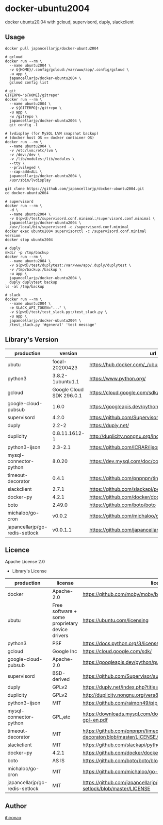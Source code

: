 # docker-ubuntu2004
docker ubuntu20.04 with gcloud, supervisord, duply, slackclient

## Usage

```
docker pull japancellarjp/docker-ubuntu2004

# gcloud
docker run --rm \
  --name ubuntu2004 \
  -v ${HOME}/.config/gcloud:/var/www/app/.config/gcloud \
  -u app \
  japancellarjp/docker-ubuntu2004 \
  gcloud config list

# git
GITERPO="${HOME}/gitrepo"
docker run --rm \
  --name ubuntu2004 \
  -v ${GITERPO}:/gitrepo \
  -u app \
  -w /gitrepo \
  japancellarjp/docker-ubuntu2004 \
  git config -l

# lvdisplay (for MySQL LVM snapshot backup)
# (docker host OS == docker container OS)
docker run --rm \
  --name ubuntu2004 \
  -v /etc/lvm:/etc/lvm \
  -v /dev:/dev \
  -v /lib/modules:/lib/modules \
  --tty \
  --privileged \
  --cap-add=ALL \
  japancellarjp/docker-ubuntu2004 \
  /usr/sbin/lvdisplay
```

```
git clone https://github.com/japancellarjp/docker-ubuntu2004.git
cd docker-ubuntu2004

# supervisord
docker run --rm \
  -d \
  --name ubuntu2004 \
  -v $(pwd)/test/supervisord.conf.minimal:/supervisord.conf.minimal \
  japancellarjp/docker-ubuntu2004 \
  /usr/local/bin/supervisord -c /supervisord.conf.minimal
docker exec ubuntu2004 supervisorctl -c /supervisord.conf.minimal version
docker stop ubuntu2004

# duply
mkdir -p /tmp/backup
docker run --rm \
  --name ubuntu2004 \
  -v $(pwd)/test/duplytest:/var/www/app/.duply/duplytest \
  -v /tmp/backup:/backup \
  -u app \
  japancellarjp/docker-ubuntu2004 \
  duply duplytest backup
ls -al /tmp/backup

# slack
docker run --rm \
  --name ubuntu2004 \
  -e SLACK_API_TOKEN="..." \
  -v $(pwd)/test/test_slack.py:/test_slack.py \
  -u app \
  japancellarjp/docker-ubuntu2004 \
  /test_slack.py '#general' 'test message'
```

## Library's Version

|production|version|url|note|
|---|---|---|---|
|ubutu|focal-20200423|https://hub.docker.com/_/ubuntu/ |docker image|
|python3|3.8.2-1ubuntu1.1|https://www.python.org/ ||
|gcloud|Google Cloud SDK 296.0.1|https://cloud.google.com/sdk/gcloud/reference |https://cloud.google.com/sdk/docs/downloads-apt-get |
|google-cloud-pubsub|1.6.0|https://googleapis.dev/python/pubsub/latest/index.html |pip|
|supervisord|4.2.0|https://github.com/Supervisor/supervisor |pip|
|duply|2.2-2|https://duply.net/ |apt|
|duplicity|0.8.11.1612-1|http://duplicity.nongnu.org/index.html |apt|
|python3-ijson|2.3-2.1|https://github.com/ICRAR/ijson |apt|
|mysql-connector-python|8.0.20|https://dev.mysql.com/doc/connector-python/en/ |pip|
|timeout-decorator|0.4.1|https://github.com/pnpnpn/timeout-decorator |pip|
|slackclient|2.7.1|https://github.com/slackapi/python-slackclient |pip|
|docker-py|4.2.1|https://github.com/docker/docker-py |pip|
|boto|2.49.0|https://github.com/boto/boto |pip|
|michaloo/go-cron|v0.0.2|https://github.com/michaloo/go-cron ||
|japancellarjp/go-redis-setlock|v0.0.1.1|https://github.com/japancellarjp/go-redis-setlock |forked from fujiwara/go-redis-setlock|

## Licence

Apache License 2.0

* Library's License

|production|license|license url|note|
|---|---|---|---|
|docker|Apache-2.0|https://github.com/moby/moby/blob/master/LICENSE ||
|ubutu|Free software + some proprietary device drivers |https://ubuntu.com/licensing ||
|python3|PSF|https://docs.python.org/3/license.html ||
|gcloud|Google Inc|https://cloud.google.com/sdk/ ||
|google-cloud-pubsub|Apache-2.0|https://googleapis.dev/python/pubsub/latest/index.html ||
|supervisord|BSD-derived|https://github.com/Supervisor/supervisor/blob/master/COPYRIGHT.txt ||
|duply|GPLv2|https://duply.net/index.php?title=Duply-license ||
|duplicity|GPLv2|http://duplicity.nongnu.org/vers8/CHANGELOG ||
|python3-ijson|MIT|https://github.com/raimon49/pip-licenses/blob/master/LICENSE ||
|mysql-connector-python|GPL,etc|https://downloads.mysql.com/docs/licenses/connector-python-8.0-gpl-en.pdf ||
|timeout-decorator|MIT|https://github.com/pnpnpn/timeout-decorator/blob/master/LICENSE.txt ||
|slackclient|MIT|https://github.com/slackapi/python-slackclient/blob/master/LICENSE ||
|docker-py|4.2.1|https://github.com/docker/docker-py/blob/master/LICENSE ||
|boto|AS IS|https://github.com/boto/boto/blob/develop/LICENSE ||
|michaloo/go-cron|MIT|https://github.com/michaloo/go-cron/blob/master/LICENSE ||
|japancellarjp/go-redis-setlock|MIT|https://github.com/japancellarjp/go-redis-setlock/blob/master/LICENSE ||


## Author

[ihironao](https://github.com/ihironao)
